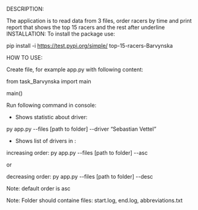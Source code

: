 DESCRIPTION:

The application is to read data from 3 files, order racers by time and print report that shows the top 15 racers and the rest after underline
INSTALLATION:
To install the package use:

pip install -i https://test.pypi.org/simple/ top-15-racers-Barvynska


HOW TO USE:

Create file, for example app.py with following content:


from task_Barvynska import main

  

main()

Run following command in console:
- Shows statistic about driver:

py app.py --files [path to folder] --driver “Sebastian Vettel”
- Shows list of drivers in :

increasing order: py app.py --files [path to folder] --asc

or

decreasing order: py app.py --files [path to folder] --desc

Note: default order is asc

Note: Folder should containe files: start.log, end.log, abbreviations.txt
